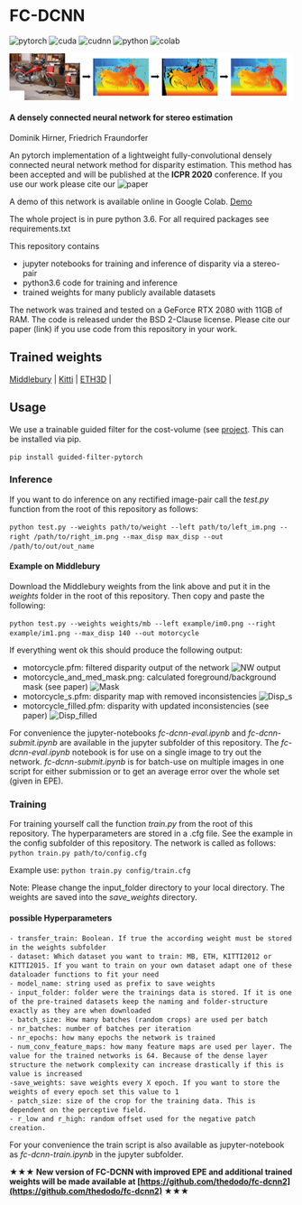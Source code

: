 # FC-DCNN 
![pytorch](https://img.shields.io/badge/pytorch-v1.2.0-green.svg?style=plastic)
![cuda](https://img.shields.io/badge/cuda-v10.0-green.svg?style=plastic)
![cudnn](https://img.shields.io/badge/cudnn-v7.4.2-green.svg?style=plastic)
![python](https://img.shields.io/badge/python-v3.6.10-green.svg?style=plastic)
![colab](https://img.shields.io/badge/online-demo-green.svg?style=plastic)

![Teaser image](./docs/Header.png)
#### A densely connected neural network for stereo estimation
Dominik Hirner, Friedrich Fraundorfer

An pytorch implementation of a lightweight fully-convolutional densely connected neural network method for disparity estimation.
This method has been accepted and will be published at the **ICPR 2020** conference. If you use our work please cite our 
![paper](https://arxiv.org/abs/2010.06950)

A demo of this network is available online in Google Colab. 
[Demo](https://colab.research.google.com/drive/1i5k-YTCsmQC8IIURBh802oKeyZP_ZSHG)

The whole project is in pure python 3.6. For all required packages see requirements.txt

This repository contains

- jupyter notebooks for training and inference of disparity via a stereo-pair
- python3.6 code for training and inference
- trained weights for many publicly available datasets

The network was trained and tested on a GeForce RTX 2080 with 11GB of RAM.
The code is released under the BSD 2-Clause license. Please cite our paper (link) if you use code from this repository in your work.

## Trained weights

[Middlebury](https://drive.google.com/file/d/1DiuY47dnM4PUgzDg8SQZyZUyC09pVoDO/view?usp=sharing) |
[Kitti](https://drive.google.com/file/d/1Nce9yJeAs7u8Y1GpbJpgzP_RbLg9S3Rs/view?usp=sharing) |
[ETH3D](https://drive.google.com/file/d/19QxmKWHNgNnjOUFBPnVgGG3r3mkHY1nW/view?usp=sharing) |

## Usage
We use a trainable guided filter for the cost-volume (see [project](http://wuhuikai.me/DeepGuidedFilterProject/). This can be installed via pip.

 ```pip install guided-filter-pytorch```

### Inference 
If you want to do inference on any rectified image-pair call the *test.py* function from the root of this repository as follows: 

 ```python test.py --weights path/to/weight --left path/to/left_im.png --right /path/to/right_im.png --max_disp max_disp --out /path/to/out/out_name```
#### Example on Middlebury
Download the Middlebury weights from the link above and put it in the *weights* folder in the root of this repository. Then copy and paste the following: 

```python test.py --weights weights/mb --left example/im0.png --right example/im1.png --max_disp 140 --out motorcycle```

If everything went ok this should produce the following output: 

- motorcycle.pfm: filtered disparity output of the network
![NW output](./docs/motor_NW_small.png)
- motorcycle_and_med_mask.png: calculated foreground/background mask (see paper)
![Mask](./docs/motorcyclebilat_and_med_mask_small.png)
- motorcycle_s.pfm: disparity map with removed inconsistencies
![Disp_s](./docs/motor_s_small.png)
- motorcycle_filled.pfm: disparity with updated inconsistencies (see paper)
![Disp_filled](./docs/motor_filled_small.png)

For convenience the jupyter-notebooks *fc-dcnn-eval.ipynb* and *fc-dcnn-submit.ipynb* are available in the jupyter subfolder of this repository. The *fc-dcnn-eval.ipynb* notebook is for use on a single image to try out the network. *fc-dcnn-submit.ipynb* is for batch-use on multiple images in one script for either submission or to get an average error over the whole set (given in EPE).

### Training

For training yourself call the function *train.py* from the root of this repository. The hyperparameters are stored in a .cfg file. See the example in the config subfolder of this repository.
The network is called as follows: 
 ```python train.py path/to/config.cfg```
 
 Example use: 
 ```python train.py config/train.cfg```

Note: Please change the input_folder directory to your local directory.
The weights are saved into the *save_weights* directory.

#### possible Hyperparameters 
```
- transfer_train: Boolean. If true the according weight must be stored in the weights subfolder
- dataset: Which dataset you want to train: MB, ETH, KITTI2012 or KITTI2015. If you want to train on your own dataset adapt one of these dataloader functions to fit your need
- model_name: string used as prefix to save weights 
- input_folder: folder were the trainings data is stored. If it is one of the pre-trained datasets keep the naming and folder-structure exactly as they are when downloaded
- batch_size: How many batches (random crops) are used per batch
- nr_batches: number of batches per iteration
- nr_epochs: how many epochs the network is trained
- num_conv_feature_maps: how many feature maps are used per layer. The value for the trained networks is 64. Because of the dense layer structure the network complexity can increase drastically if this is value is increased
-save_weights: save weights every X epoch. If you want to store the weights of every epoch set this value to 1
- patch_size: size of the crop for the training data. This is dependent on the perceptive field.
- r_low and r_high: random offset used for the negative patch creation.
```

For your convenience the train script is also available as jupyter-notebook as *fc-dcnn-train.ipynb* in the jupyter subfolder.

**&#9733;&#9733;&#9733; New version of FC-DCNN with improved EPE and additional trained weights will be made available at [https://github.com/thedodo/fc-dcnn2](https://github.com/thedodo/fc-dcnn2) &#9733;&#9733;&#9733;**
